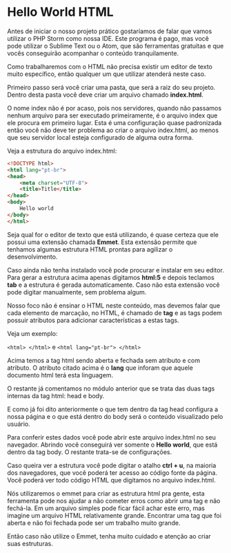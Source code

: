 # Hello World HTML

Antes de iniciar o nosso projeto prático gostaríamos de falar que vamos utilizar o PHP Storm como nossa IDE. Este programa é pago, mas você pode utilizar o Sublime Text ou o Atom, que são ferramentas gratuitas e que vocês conseguirão acompanhar o conteúdo tranquilamente.

Como trabalharemos com o HTML não precisa existir um editor de texto muito específico, então qualquer um que utilizar atenderá neste caso.

Primeiro passo será você criar uma pasta, que será a raiz do seu projeto. Dentro desta pasta você deve criar um arquivo chamado **index.html**.

O nome index não é por acaso, pois nos servidores, quando não passamos nenhum arquivo para ser executado primeiramente, é o arquivo index que ele procura em primeiro lugar. Esta é uma configuração quase padronizada então você não deve ter problema ao criar o arquivo index.html, ao menos que seu servidor local esteja configurado de alguma outra forma.

Veja a estrutura do arquivo index.html:

```html
<!DOCTYPE html>
<html lang="pt-br">
<head>
    <meta charset="UTF-8">
    <title>Title</title>
</head>
<body>
    Hello world
</body>
</html>
```

Seja qual for o editor de texto que está utilizando, é quase certeza que ele possui uma extensão chamada **Emmet**. Esta extensão permite que tenhamos algumas estrutura HTML prontas para agilizar o desenvolvimento.

Caso ainda não tenha instalado você pode procurar e instalar em seu editor. Para gerar a estrutura acima apenas digitamos **html:5** e depois teclamos **tab** e a estrutura é gerada automaticamente. Caso não esta extensão você pode digitar manualmente, sem problema algum.

Nosso foco não é ensinar o HTML neste conteúdo, mas devemos falar que cada elemento de marcação, no HTML, é chamado de **tag** e as tags podem possuir atributos para adicionar características a estas tags.

Veja um exemplo:

`<html> </html>` e `<html lang="pt-br"> </html>`

Acima temos a tag html sendo aberta e fechada sem atributo e com atributo. O atributo citado acima é o **lang** que inforam que aquele documento html terá esta linguagem.

O restante já comentamos no módulo anterior que se trata das duas tags internas da tag html: head e body.

E como já foi dito anteriormente o que tem dentro da tag head configura a nossa página e o que está dentro do body será o conteúdo visualizado pelo usuário.

Para conferir estes dados você pode abrir este arquivo index.html no seu navegador. Abrindo você conseguirá ver somente o **Hello world**, que está dentro da tag body. O restante trata-se de configurações.

Caso queira ver a estrutura você pode digitar o atalho **ctrl + u**, na maioria dos navegadores, que você poderá ter acesso ao código fonte da página. Você poderá ver todo código HTML que digitamos no arquivo index.html.

Nós utilizaremos o emmet para criar as estrutura html pra gente, esta ferramenta pode nos ajudar a não cometer erros como abrir uma tag e não fechá-la. Em um arquivo simples pode ficar fácil achar este erro, mas imagine um arquivo HTML relativamente grande. Encontrar uma tag que foi aberta e não foi fechada pode ser um trabalho muito grande.

Então caso não utilize o Emmet, tenha muito cuidado e atenção ao criar suas estruturas.